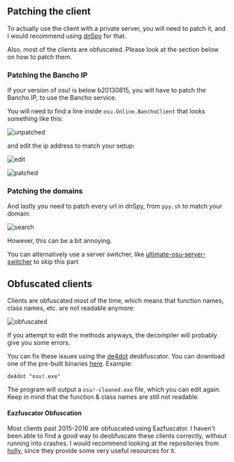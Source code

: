 
## Patching the client

To actually use the client with a private server, you will need to patch it, and I would recommend using [dnSpy](https://github.com/dnSpy/dnSpy) for that.

Also, most of the clients are obfuscated. Please look at the section below on how to patch them.

### Patching the Bancho IP

If your version of osu! is below b20130815, you will have to patch the Bancho IP, to use the Bancho service.

You will need to find a line inside `osu.Online.BanchoClient` that looks something like this:

![unpatched](https://raw.githubusercontent.com/osuTitanic/clients/main/.github/unpatched.png)

and edit the ip address to match your setup:

![edit](https://raw.githubusercontent.com/osuTitanic/clients/main/.github/edit.png)

![patched](https://raw.githubusercontent.com/osuTitanic/clients/main/.github/patched.png)

### Patching the domains

And lastly you need to patch every url in dnSpy, from `ppy.sh` to match your domain:

![search](https://raw.githubusercontent.com/osuTitanic/clients/main/.github/search.png)

However, this can be a bit annoying.

You can alternatively use a server switcher, like [ultimate-osu-server-switcher](https://github.com/minisbett/ultimate-osu-server-switcher) to skip this part 

## Obfuscated clients

Clients are obfuscated most of the time, which means that function names, class names, etc. are not readable anymore:

![obfuscated](https://raw.githubusercontent.com/osuTitanic/clients/main/.github/obfuscated.png)

If you attempt to edit the methods anyways, the decompiler will probably give you some errors.

You can fix these issues using the [de4dot](https://github.com/de4dot/de4dot) deobfuscator. You can download one of the pre-built binaries [here](https://github.com/vee2xx/de4dot-built-binaries). Example:

```shell
de4dot "osu!.exe"
```

The program will output a `osu!-cleaned.exe` file, which you can edit again.
Keep in mind that the function & class names are still not readable.

#### Eazfuscator Obfuscation

Most clients past 2015-2016 are obfuscated using Eazfuscator. I haven't been able to find a good way to deobfuscate these clients correctly, without running into crashes. I would recommend looking at the repositories from [holly](https://github.com/holly-hacker/), since they provide some very useful resources for it.
